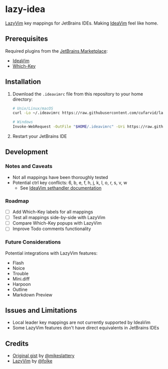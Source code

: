 # lazy-idea

[LazyVim](https://github.com/LazyVim/LazyVim) key mappings for JetBrains IDEs. Making [IdeaVim](https://github.com/JetBrains/ideavim) feel like home.

## Prerequisites

Required plugins from the [JetBrains Marketplace](https://plugins.jetbrains.com):

- [IdeaVim](https://github.com/JetBrains/ideavim)
- [Which-Key](https://github.com/TheBlob42/idea-which-key)

## Installation

1. Download the `.ideavimrc` file from this repository to your home directory:

   ```bash
   # Unix/Linux/macOS
   curl -Lo ~/.ideavimrc https://raw.githubusercontent.com/cufarvid/lazy-idea/refs/heads/main/.ideavimrc

   # Windows
   Invoke-WebRequest -OutFile "$HOME/.ideavimrc" -Uri https://raw.githubusercontent.com/cufarvid/lazy-idea/refs/heads/main/.ideavimrc
   ```

2. Restart your JetBrains IDE

## Development

### Notes and Caveats

- Not all mappings have been thoroughly tested
- Potential ctrl key conflicts: 6, b, e, f, h, j, k, l, o, r, s, v, w
  - See [IdeaVim sethandler documentation](https://github.com/JetBrains/ideavim/blob/master/doc/sethandler.md)

### Roadmap

- [ ] Add Which-Key labels for all mappings
- [ ] Test all mappings side-by-side with LazyVim
- [ ] Compare Which-Key popups with LazyVim
- [ ] Improve Todo comments functionality

### Future Considerations

Potential integrations with LazyVim features:

- Flash
- Noice
- Trouble
- Mini.diff
- Harpoon
- Outline
- Markdown Preview

## Issues and Limitations

- Local leader key mappings are not currently supported by IdeaVim
- Some LazyVim features don't have direct equivalents in JetBrains IDEs

## Credits

- [Original gist](https://gist.github.com/mikeslattery/d2f2562e5bbaa7ef036cf9f5a13deff5) by [@mikeslattery](https://github.com/mikeslattery)
- [LazyVim](https://github.com/LazyVim/LazyVim) by [@folke](https://github.com/folke)
